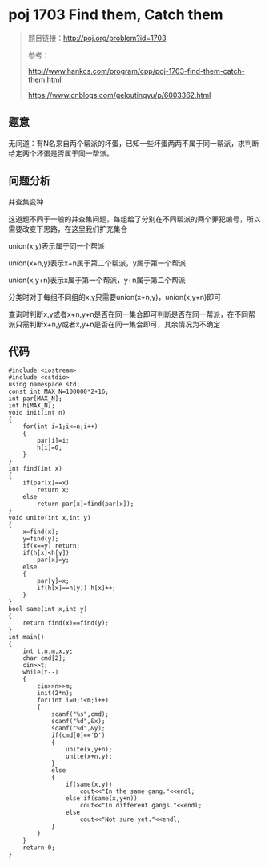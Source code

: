 # poj 1703 Find them, Catch them
>题目链接：http://poj.org/problem?id=1703
>
>参考：
>
>http://www.hankcs.com/program/cpp/poj-1703-find-them-catch-them.html
>
>https://www.cnblogs.com/geloutingyu/p/6003362.html

## 题意
无间道：有N名来自两个帮派的坏蛋，已知一些坏蛋两两不属于同一帮派，求判断给定两个坏蛋是否属于同一帮派。
## 问题分析
并查集变种

这道题不同于一般的并查集问题，每组给了分别在不同帮派的两个罪犯编号，所以需要改变下思路，在这里我们扩充集合

union(x,y)表示属于同一个帮派

union(x+n,y)表示x+n属于第二个帮派，y属于第一个帮派

union(x,y+n)表示x属于第一个帮派，y+n属于第二个帮派

分类时对于每组不同组的x,y只需要union(x+n,y)，union(x,y+n)即可

查询时判断x,y或者x+n,y+n是否在同一集合即可判断是否在同一帮派，在不同帮派只需判断x+n,y或者x,y+n是否在同一集合即可，其余情况为不确定
## 代码

```
#include <iostream>#include <cstdio>using namespace std;const int MAX_N=100000*2+16;int par[MAX_N];int h[MAX_N];void init(int n){    for(int i=1;i<=n;i++)    {        par[i]=i;        h[i]=0;    }}int find(int x){    if(par[x]==x)        return x;    else        return par[x]=find(par[x]);}void unite(int x,int y){    x=find(x);    y=find(y);    if(x==y) return;    if(h[x]<h[y])        par[x]=y;    else    {        par[y]=x;        if(h[x]==h[y]) h[x]++;    }}bool same(int x,int y){    return find(x)==find(y);}int main(){    int t,n,m,x,y;    char cmd[2];    cin>>t;    while(t--)    {        cin>>n>>m;        init(2*n);        for(int i=0;i<m;i++)        {            scanf("%s",cmd);            scanf("%d",&x);            scanf("%d",&y);            if(cmd[0]=='D')            {                unite(x,y+n);                unite(x+n,y);            }            else            {                if(same(x,y))                    cout<<"In the same gang."<<endl;                else if(same(x,y+n))                    cout<<"In different gangs."<<endl;                else                    cout<<"Not sure yet."<<endl;            }        }    }    return 0;}
```